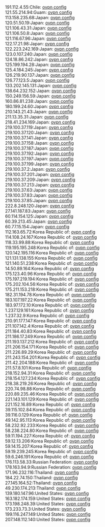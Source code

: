 191.112.4.55:Chile: [ovpn config](vpn/191_112_4_55.ovpn)  
121.55.214.94:Guam: [ovpn config](vpn/121_55_214_94.ovpn)  
113.158.235.68:Japan: [ovpn config](vpn/113_158_235_68.ovpn)  
120.51.50.19:Japan: [ovpn config](vpn/120_51_50_19.ovpn)  
121.106.43.31:Japan: [ovpn config](vpn/121_106_43_31.ovpn)  
121.106.50.8:Japan: [ovpn config](vpn/121_106_50_8.ovpn)  
121.116.67.96:Japan: [ovpn config](vpn/121_116_67_96.ovpn)  
122.17.21.98:Japan: [ovpn config](vpn/122_17_21_98.ovpn)  
122.223.242.169:Japan: [ovpn config](vpn/122_223_242_169.ovpn)  
123.0.107.240:Japan: [ovpn config](vpn/123_0_107_240.ovpn)  
124.18.86.242:Japan: [ovpn config](vpn/124_18_86_242.ovpn)  
125.199.194.28:Japan: [ovpn config](vpn/125_199_194_28.ovpn)  
125.4.184.245:Japan: [ovpn config](vpn/125_4_184_245.ovpn)  
126.219.90.137:Japan: [ovpn config](vpn/126_219_90_137.ovpn)  
126.77.123.5:Japan: [ovpn config](vpn/126_77_123_5.ovpn)  
133.202.145.131:Japan: [ovpn config](vpn/133_202_145_131.ovpn)  
138.64.232.152:Japan: [ovpn config](vpn/138_64_232_152.ovpn)  
150.249.156.59:Japan: [ovpn config](vpn/150_249_156_59.ovpn)  
160.86.81.238:Japan: [ovpn config](vpn/160_86_81_238.ovpn)  
180.199.24.60:Japan: [ovpn config](vpn/180_199_24_60.ovpn)  
210.143.21.43:Japan: [ovpn config](vpn/210_143_21_43.ovpn)  
211.13.35.31:Japan: [ovpn config](vpn/211_13_35_31.ovpn)  
218.41.234.169:Japan: [ovpn config](vpn/218_41_234_169.ovpn)  
219.100.37.119:Japan: [ovpn config](vpn/219_100_37_119.ovpn)  
219.100.37.120:Japan: [ovpn config](vpn/219_100_37_120.ovpn)  
219.100.37.141:Japan: [ovpn config](vpn/219_100_37_141.ovpn)  
219.100.37.158:Japan: [ovpn config](vpn/219_100_37_158.ovpn)  
219.100.37.187:Japan: [ovpn config](vpn/219_100_37_187.ovpn)  
219.100.37.192:Japan: [ovpn config](vpn/219_100_37_192.ovpn)  
219.100.37.197:Japan: [ovpn config](vpn/219_100_37_197.ovpn)  
219.100.37.199:Japan: [ovpn config](vpn/219_100_37_199.ovpn)  
219.100.37.2:Japan: [ovpn config](vpn/219_100_37_2.ovpn)  
219.100.37.201:Japan: [ovpn config](vpn/219_100_37_201.ovpn)  
219.100.37.209:Japan: [ovpn config](vpn/219_100_37_209.ovpn)  
219.100.37.213:Japan: [ovpn config](vpn/219_100_37_213.ovpn)  
219.100.37.63:Japan: [ovpn config](vpn/219_100_37_63.ovpn)  
219.100.37.83:Japan: [ovpn config](vpn/219_100_37_83.ovpn)  
219.100.37.85:Japan: [ovpn config](vpn/219_100_37_85.ovpn)  
222.8.248.120:Japan: [ovpn config](vpn/222_8_248_120.ovpn)  
27.141.187.83:Japan: [ovpn config](vpn/27_141_187_83.ovpn)  
60.114.154.125:Japan: [ovpn config](vpn/60_114_154_125.ovpn)  
60.39.213.45:Japan: [ovpn config](vpn/60_39_213_45.ovpn)  
60.77.15.154:Japan: [ovpn config](vpn/60_77_15_154.ovpn)  
112.163.65.72:Korea Republic of: [ovpn config](vpn/112_163_65_72.ovpn)  
114.108.24.167:Korea Republic of: [ovpn config](vpn/114_108_24_167.ovpn)  
118.33.99.88:Korea Republic of: [ovpn config](vpn/118_33_99_88.ovpn)  
119.195.195.248:Korea Republic of: [ovpn config](vpn/119_195_195_248.ovpn)  
120.142.195.116:Korea Republic of: [ovpn config](vpn/120_142_195_116.ovpn)  
121.131.138.155:Korea Republic of: [ovpn config](vpn/121_131_138_155.ovpn)  
121.140.51.238:Korea Republic of: [ovpn config](vpn/121_140_51_238.ovpn)  
14.50.89.164:Korea Republic of: [ovpn config](vpn/14_50_89_164.ovpn)  
175.123.40.96:Korea Republic of: [ovpn config](vpn/175_123_40_96.ovpn)  
175.197.219.194:Korea Republic of: [ovpn config](vpn/175_197_219_194.ovpn)  
175.202.104.56:Korea Republic of: [ovpn config](vpn/175_202_104_56.ovpn)  
175.211.153.218:Korea Republic of: [ovpn config](vpn/175_211_153_218.ovpn)  
182.31.194.78:Korea Republic of: [ovpn config](vpn/182_31_194_78.ovpn)  
183.107.197.22:Korea Republic of: [ovpn config](vpn/183_107_197_22.ovpn)  
183.97.172.10:Korea Republic of: [ovpn config](vpn/183_97_172_10.ovpn)  
1.237.129.161:Korea Republic of: [ovpn config](vpn/1_237_129_161.ovpn)  
1.237.32.9:Korea Republic of: [ovpn config](vpn/1_237_32_9.ovpn)  
210.91.177.147:Korea Republic of: [ovpn config](vpn/210_91_177_147.ovpn)  
211.107.142.4:Korea Republic of: [ovpn config](vpn/211_107_142_4.ovpn)  
211.184.40.83:Korea Republic of: [ovpn config](vpn/211_184_40_83.ovpn)  
211.186.17.249:Korea Republic of: [ovpn config](vpn/211_186_17_249.ovpn)  
211.193.137.212:Korea Republic of: [ovpn config](vpn/211_193_137_212.ovpn)  
211.206.154.171:Korea Republic of: [ovpn config](vpn/211_206_154_171.ovpn)  
211.226.89.29:Korea Republic of: [ovpn config](vpn/211_226_89_29.ovpn)  
211.243.154.201:Korea Republic of: [ovpn config](vpn/211_243_154_201.ovpn)  
211.42.204.188:Korea Republic of: [ovpn config](vpn/211_42_204_188.ovpn)  
211.57.8.101:Korea Republic of: [ovpn config](vpn/211_57_8_101.ovpn)  
218.152.94.31:Korea Republic of: [ovpn config](vpn/218_152_94_31.ovpn)  
218.154.127.234:Korea Republic of: [ovpn config](vpn/218_154_127_234.ovpn)  
218.38.219.26:Korea Republic of: [ovpn config](vpn/218_38_219_26.ovpn)  
220.74.98.88:Korea Republic of: [ovpn config](vpn/220_74_98_88.ovpn)  
220.89.235.46:Korea Republic of: [ovpn config](vpn/220_89_235_46.ovpn)  
221.143.101.129:Korea Republic of: [ovpn config](vpn/221_143_101_129.ovpn)  
221.152.16.89:Korea Republic of: [ovpn config](vpn/221_152_16_89.ovpn)  
39.115.102.84:Korea Republic of: [ovpn config](vpn/39_115_102_84.ovpn)  
39.116.0.129:Korea Republic of: [ovpn config](vpn/39_116_0_129.ovpn)  
49.142.95.113:Korea Republic of: [ovpn config](vpn/49_142_95_113.ovpn)  
58.232.92.233:Korea Republic of: [ovpn config](vpn/58_232_92_233.ovpn)  
58.238.224.80:Korea Republic of: [ovpn config](vpn/58_238_224_80.ovpn)  
59.11.194.227:Korea Republic of: [ovpn config](vpn/59_11_194_227.ovpn)  
59.12.13.206:Korea Republic of: [ovpn config](vpn/59_12_13_206.ovpn)  
59.14.15.207:Korea Republic of: [ovpn config](vpn/59_14_15_207.ovpn)  
59.19.239.245:Korea Republic of: [ovpn config](vpn/59_19_239_245.ovpn)  
59.6.246.191:Korea Republic of: [ovpn config](vpn/59_6_246_191.ovpn)  
176.113.58.33:Russian Federation: [ovpn config](vpn/176_113_58_33.ovpn)  
178.163.94.9:Russian Federation: [ovpn config](vpn/178_163_94_9.ovpn)  
171.96.232.116:Thailand: [ovpn config](vpn/171_96_232_116.ovpn)  
184.22.74.150:Thailand: [ovpn config](vpn/184_22_74_150.ovpn)  
27.145.164.52:Thailand: [ovpn config](vpn/27_145_164_52.ovpn)  
49.230.174.213:Thailand: [ovpn config](vpn/49_230_174_213.ovpn)  
139.180.147.96:United States: [ovpn config](vpn/139_180_147_96.ovpn)  
163.182.174.159:United States: [ovpn config](vpn/163_182_174_159.ovpn)  
173.198.248.39:United States: [ovpn config](vpn/173_198_248_39.ovpn)  
173.233.73.3:United States: [ovpn config](vpn/173_233_73_3.ovpn)  
199.116.247.149:United States: [ovpn config](vpn/199_116_247_149.ovpn)  
207.148.112.140:United States: [ovpn config](vpn/207_148_112_140.ovpn)  
